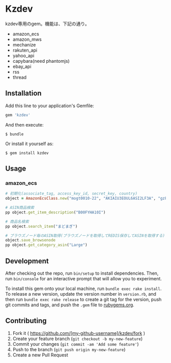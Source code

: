 # Kzdev

kzdev専用のgem。機能は、下記の通り。

* amazon_ecs
* amazon_mws
* mechanize
* rakuten_api
* yahoo_api
* capybara(need phantomjs)
* ebay_api
* rss
* thread

## Installation

Add this line to your application's Gemfile:

```ruby
gem 'kzdev'
```

And then execute:

    $ bundle

Or install it yourself as:

    $ gem install kzdev

## Usage

### amazon_ecs

```ruby
# 初期化(associate_tag, access_key_id, secret_key, country)
object = AmazonEcsClass.new("mogt0010-22", "AKIAIU3EOUL6ASI2LF3A", "gzFnnLNnGClmjOXY8KTsgKrXSjEJZaIidPcYD/MV", "jp")

# ASIN商品検索
pp object.get_item_description("B00FYHA10I")

# 商品名検索
pp object.search_item("まどまぎ")

# ブラウズノード毎のASIN取得(ブラウズノードを取得してREDIS保存してASINを取得する)
object.save_browsenode
pp object.get_category_asin("Large")
```


## Development

After checking out the repo, run `bin/setup` to install dependencies. Then, run `bin/console` for an interactive prompt that will allow you to experiment.

To install this gem onto your local machine, run `bundle exec rake install`. To release a new version, update the version number in `version.rb`, and then run `bundle exec rake release` to create a git tag for the version, push git commits and tags, and push the `.gem` file to [rubygems.org](https://rubygems.org).

## Contributing

1. Fork it ( https://github.com/[my-github-username]/kzdev/fork )
2. Create your feature branch (`git checkout -b my-new-feature`)
3. Commit your changes (`git commit -am 'Add some feature'`)
4. Push to the branch (`git push origin my-new-feature`)
5. Create a new Pull Request
